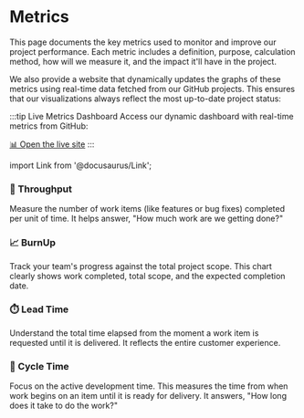 # Metrics

This page documents the key metrics used to monitor and improve our project performance. Each metric includes a definition, purpose, calculation method, how will we measure it, and the impact it'll have in the project.

We also provide a website that dynamically updates the graphs of these metrics using real-time data fetched from our GitHub projects. This ensures that our visualizations always reflect the most up-to-date project status:

:::tip Live Metrics Dashboard
Access our dynamic dashboard with real-time metrics from GitHub:

[📊 Open the live site](https://oraculo-analysis.vercel.app)
:::

import Link from '@docusaurus/Link';

<div className="row">
  <div className="col col--6 margin-bottom--lg">
    <Link to="/oraculo/metrics/throughput" className="card-link">
      <div className="card card--full-height">
        <div className="card__header">
          <h3>🔁 Throughput</h3>
        </div>
        <div className="card__body">
          <p>
            Measure the number of work items (like features or bug fixes) completed per unit of time. It helps answer, "How much work are we getting done?"
          </p>
        </div>
      </div>
    </Link>
  </div>

  <div className="col col--6 margin-bottom--lg">
    <Link to="/oraculo/metrics/burnup" className="card-link">
      <div className="card card--full-height">
        <div className="card__header">
          <h3>📈 BurnUp</h3>
        </div>
        <div className="card__body">
          <p>
            Track your team's progress against the total project scope. This chart clearly shows work completed, total scope, and the expected completion date.
          </p>
        </div>
      </div>
    </Link>
  </div>

  <div className="col col--6 margin-bottom--lg">
    <Link to="/oraculo/metrics/leadtime" className="card-link">
      <div className="card card--full-height">
        <div className="card__header">
          <h3>⏱️ Lead Time</h3>
        </div>
        <div className="card__body">
          <p>
            Understand the total time elapsed from the moment a work item is requested until it is delivered. It reflects the entire customer experience.
          </p>
        </div>
      </div>
    </Link>
  </div>

  <div className="col col--6 margin-bottom--lg">
    <Link to="/oraculo/metrics/cycletime" className="card-link">
      <div className="card card--full-height">
        <div className="card__header">
          <h3>🔄 Cycle Time</h3>
        </div>
        <div className="card__body">
          <p>
            Focus on the active development time. This measures the time from when work begins on an item until it is ready for delivery. It answers, "How long does it take to do the work?"
          </p>
        </div>
      </div>
    </Link>
  </div>
</div>
